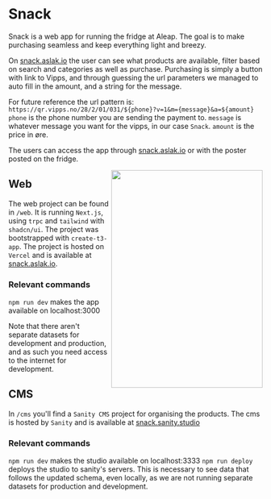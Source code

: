 # Snack

Snack is a web app for running the fridge at Aleap.
The goal is to make purchasing seamless and keep everything light and breezy.

On [snack.aslak.io](https://snack.aslak.io) the user can see what products are available, filter based on search and categories as well as purchase.
Purchasing is simply a button with link to Vipps, and through guessing the url parameters we managed to auto fill in the amount, and a string for the message.

For future reference the url pattern is: `https://qr.vipps.no/28/2/01/031/${phone}?v=1&m={message}&a=${amount}`
`phone` is the phone number you are sending the payment to.
`message` is whatever message you want for the vipps, in our case `Snack`.
`amount` is the price in øre.

The users can access the app through [snack.aslak.io](https://snack.aslak.io) or with the poster posted on the fridge.

<img align="right" width="300" height="432" src="https://github.com/aslakhol/snack/assets/11901064/14f1ae87-4a54-4063-9c95-987d238ff057">

## Web

The web project can be found in `/web`. It is running `Next.js`, using `trpc` and `tailwind` with `shadcn/ui`.
The project was bootstrapped with `create-t3-app`.
The project is hosted on `Vercel` and is available at [snack.aslak.io](https://snack.aslak.io).

### Relevant commands

`npm run dev` makes the app available on localhost:3000

Note that there aren't separate datasets for development and production, and as such you need access to the internet for development.

## CMS

In `/cms` you'll find a `Sanity CMS` project for organising the products.
The cms is hosted by `Sanity` and is available at [snack.sanity.studio](https://snack.sanity.studio)

### Relevant commands

`npm run dev` makes the studio available on localhost:3333
`npm run deploy` deploys the studio to sanity's servers.
This is necessary to see data that follows the updated schema, even locally, as we are not running separate datasets for production and development.
